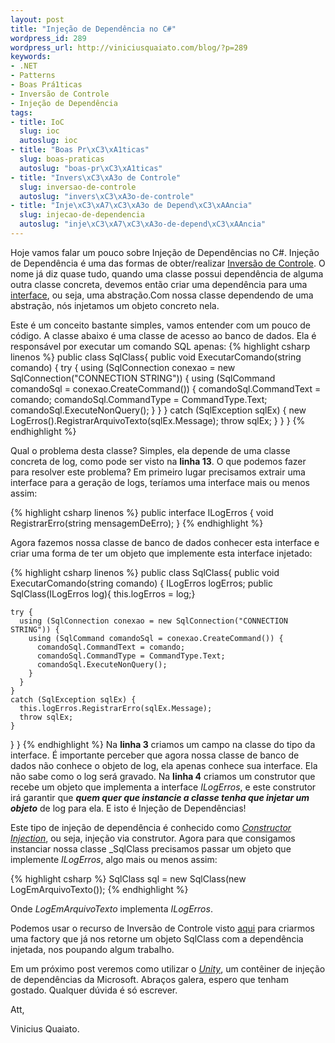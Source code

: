 ```yaml
---
layout: post
title: "Injeção de Dependência no C#"
wordpress_id: 289
wordpress_url: http://viniciusquaiato.com/blog/?p=289
keywords:
- .NET
- Patterns
- Boas Prá1ticas
- Inversão de Controle
- Injeção de Dependência
tags:
- title: IoC
  slug: ioc
  autoslug: ioc
- title: "Boas Pr\xC3\xA1ticas"
  slug: boas-praticas
  autoslug: "boas-pr\xC3\xA1ticas"
- title: "Invers\xC3\xA3o de Controle"
  slug: inversao-de-controle
  autoslug: "invers\xC3\xA3o-de-controle"
- title: "Inje\xC3\xA7\xC3\xA3o de Depend\xC3\xAAncia"
  slug: injecao-de-dependencia
  autoslug: "inje\xC3\xA7\xC3\xA3o-de-depend\xC3\xAAncia"
---
```

Hoje vamos falar um pouco sobre Injeção de Dependências no C#. Injeção de Dependência é uma das formas de obter/realizar [Inversão de Controle](http://viniciusquaiato.com/blog/inversao-de-controle-inversion-of-control-ioc/). O nome já diz quase tudo, quando uma classe possui dependência de alguma outra classe concreta, devemos então criar uma dependência para uma [interface](http://msdn.microsoft.com/pt-br/library/87d83y5b.aspx), ou seja, uma abstração.Com nossa classe dependendo de uma abstração, nós injetamos um objeto concreto nela.

Este é um conceito bastante simples, vamos entender com um pouco de código. A classe abaixo é uma classe de acesso ao banco de dados. Ela é responsável por executar um comando SQL apenas:
{% highlight csharp linenos %}
public class SqlClass{
  public void ExecutarComando(string comando) {
    try {
      using (SqlConnection conexao = new SqlConnection("CONNECTION STRING")) {
        using (SqlCommand comandoSql = conexao.CreateCommand()) {
          comandoSql.CommandText = comando;
          comandoSql.CommandType = CommandType.Text;
          comandoSql.ExecuteNonQuery();
        }
      }
    }
    catch (SqlException sqlEx) {
      new LogErros().RegistrarArquivoTexto(sqlEx.Message);
      throw sqlEx;
    }
  }
}
{% endhighlight %}

Qual o problema desta classe? Simples, ela depende de uma classe concreta de log, como pode ser visto na **linha 13**.
O que podemos fazer para resolver este problema? Em primeiro lugar precisamos extrair uma interface para a geração de logs, teríamos uma interface mais ou menos assim:

{% highlight csharp linenos %}
public interface ILogErros {
  void RegistrarErro(string mensagemDeErro);
}
{% endhighlight %}

Agora fazemos nossa classe de banco de dados conhecer esta interface e criar uma forma de ter um objeto que implemente esta interface injetado:

{% highlight csharp linenos %}
public class SqlClass{
  public void ExecutarComando(string comando) {
    ILogErros logErros;
    public SqlClass(ILogErros log){ this.logErros = log;}

    try {
      using (SqlConnection conexao = new SqlConnection("CONNECTION STRING")) {
        using (SqlCommand comandoSql = conexao.CreateCommand()) {
          comandoSql.CommandText = comando;
          comandoSql.CommandType = CommandType.Text;
          comandoSql.ExecuteNonQuery();
        }
      }
    }
    catch (SqlException sqlEx) {
      this.logErros.RegistrarErro(sqlEx.Message);
      throw sqlEx;
    }
  }
}
{% endhighlight %}
Na **linha 3** criamos um campo na classe do tipo da interface. É importante perceber que agora nossa classe de banco de dados não conhece o objeto de log, ela apenas conhece sua interface. Ela não sabe como o log será gravado. Na **linha 4** criamos um construtor que recebe um objeto que implementa a interface _ILogErros_, e este construtor irá garantir que **_quem quer que instancie a classe tenha que injetar um objeto_** de log para ela. E isto é Injeção de Dependências!

Este tipo de injeção de dependência é conhecido como _[Constructor Injection](http://martinfowler.com/articles/injection.html#ConstructorInjectionWithPicocontainer)_, ou seja, injeção via construtor. Agora para que consigamos instanciar nossa classe _SqlClass precisamos passar um objeto que implemente _ILogErros_, algo mais ou menos assim:

{% highlight csharp %}
SqlClass sql = new SqlClass(new LogEmArquivoTexto());
{% endhighlight %}

Onde _LogEmArquivoTexto_ implementa _ILogErros_.

Podemos usar o recurso de Inversão de Controle visto [aqui](http://viniciusquaiato.com/blog/inversao-de-controle-inversion-of-control-ioc/) para criarmos uma factory que já nos retorne um objeto SqlClass com a dependência injetada, nos poupando algum trabalho.

Em um próximo post veremos como utilizar o _[Unity](http://www.codeplex.com/unity/)_, um contêiner de injeção de dependências da Microsoft. Abraços galera, espero que tenham gostado. Qualquer dúvida é só escrever.

Att,

Vinicius Quaiato.
